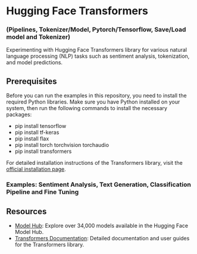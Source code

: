 # Hugging Face Transformers 
### (Pipelines, Tokenizer/Model, Pytorch/Tensorflow, Save/Load model and Tokenizer)

Experimenting with Hugging Face Transformers library for various natural language processing (NLP) tasks such as sentiment analysis, tokenization, and model predictions.

## Prerequisites

Before you can run the examples in this repository, you need to install the required Python libraries. Make sure you have Python installed on your system, then run the following commands to install the necessary packages:

- pip install tensorflow 
- pip install tf-keras 
- pip install flax 
- pip install torch torchvision torchaudio 
- pip install transformers


For detailed installation instructions of the Transformers library, visit the [official installation page](https://huggingface.co/docs/transformers/installation).


### Examples: Sentiment Analysis, Text Generation, Classification Pipeline and Fine Tuning

## Resources

- [Model Hub](https://huggingface.co/models): Explore over 34,000 models available in the Hugging Face Model Hub.
- [Transformers Documentation](https://huggingface.co/docs/transformers): Detailed documentation and user guides for the Transformers library.
